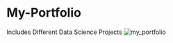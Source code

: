 # My-Portfolio
Includes Different Data Science Projects
![my_portfolio](https://github.com/casper6020/My-Portfolio/assets/147402829/55981a50-1f6f-4c18-8fcf-c7ae108a1280)
